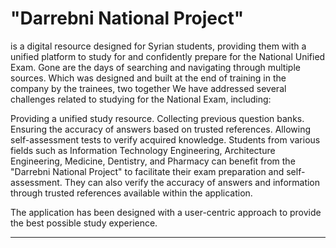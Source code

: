 # "Darrebni National Project"

is a digital resource designed for Syrian students, providing them with a unified platform to study for and confidently prepare for the National Unified Exam. Gone are the days of searching and navigating through multiple sources.
Which was designed and built at the end of training in the company by the trainees, two together
We have addressed several challenges related to studying for the National Exam, including:

Providing a unified study resource.
Collecting previous question banks.
Ensuring the accuracy of answers based on trusted references.
Allowing self-assessment tests to verify acquired knowledge.
Students from various fields such as Information Technology Engineering, Architecture Engineering, Medicine, Dentistry, and Pharmacy can benefit from the "Darrebni National Project" to facilitate their exam preparation and self-assessment. They can also verify the accuracy of answers and information through trusted references available within the application.

The application has been designed with a user-centric approach to provide the best possible study experience.
___________________________________________________________________________________________________________________________________________________________________________________________
